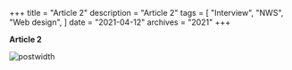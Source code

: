 +++
title = "Article 2"
description = "Article 2"
tags = [
    "Interview",
    "NWS",
    "Web design",
]
date = "2021-04-12"
archives = "2021"
+++

**Article 2**

![postwidth](/uploads/post/Interview_Anna_Giraud.jpg)

